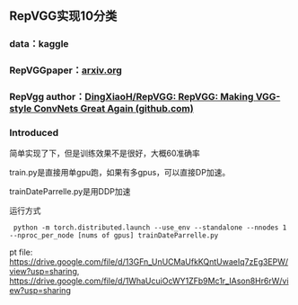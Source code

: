 ## RepVGG实现10分类

### data：kaggle

### RepVGGpaper：[arxiv.org](https://arxiv.org/abs/2101.03697)

### RepVgg author：[DingXiaoH/RepVGG: RepVGG: Making VGG-style ConvNets Great Again (github.com)](https://github.com/DingXiaoH/RepVGG)

### Introduced

简单实现了下，但是训练效果不是很好，大概60准确率

train.py是直接用单gpu跑，如果有多gpus，可以直接DP加速。

trainDateParrelle.py是用DDP加速

运行方式

```
 python -m torch.distributed.launch --use_env --standalone --nnodes 1 --nproc_per_node [nums of gpus] trainDateParrelle.py
```
pt file:
https://drive.google.com/file/d/13GFn_UnUCMaUfkKQntUwaeIq7zEg3EPW/view?usp=sharing, https://drive.google.com/file/d/1WhaUcuiOcWY1ZFb9Mc1r_IAson8Hr6rW/view?usp=sharing
